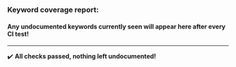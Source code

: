 ### Keyword coverage report: 
#### Any undocumented keywords currently seen will appear here after every CI test!
---------------------------------------------------------
:heavy_check_mark: **All checks passed, nothing left undocumented!**